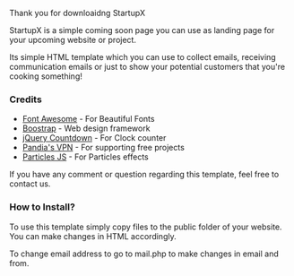 Thank you for downloaidng StartupX

StartupX is a simple coming soon page you can use as landing page for your upcoming website or project.

Its simple HTML template which you can use to collect emails, receiving communication emails or just to show your potential customers that you're cooking something!

<h3>Credits</h3>

<ul>
	<li><a href="http://fontawesome.io/">Font Awesome</a> - For Beautiful Fonts</li>
	<li><a href="http://getbootstrap.com/">Boostrap</a> - Web design framework</li>
	<li><a href="http://hilios.github.io/jQuery.countdown/">jQuery Countdown</a> - For Clock counter</li>
	<li><a href="http://www.pandia.com/vpn-service">Pandia's VPN</a> - For supporting free projects</li>
	<li><a href="http://vincentgarreau.com/particles.js/">Particles JS</a> - For Particles effects</li>  
</ul>

If you have any comment or question regarding this template, feel free to contact us.

<h3>How to Install?</h3>

To use this template simply copy files to the public folder of your website. You can make changes in HTML accordingly.

To change email address to go to mail.php to make changes in email and from.
